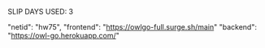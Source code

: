 SLIP DAYS USED: 3

"netid": "hw75",
"frontend": "https://owlgo-full.surge.sh/main"
"backend": "https://owl-go.herokuapp.com/"
